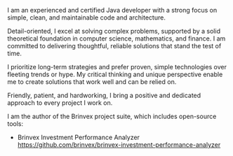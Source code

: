 I am an experienced and certified Java developer with a strong focus on simple, clean, and maintainable code and architecture.

Detail-oriented, I excel at solving complex problems, 
supported by a solid theoretical foundation in computer science, mathematics, and finance.
I am committed to delivering thoughtful, reliable solutions that stand the test of time.

I prioritize long-term strategies and prefer proven, simple technologies over fleeting trends or hype.
My critical thinking and unique perspective enable me to create solutions that work well and can be relied on.

Friendly, patient, and hardworking, I bring a positive and dedicated approach to every project I work on.

I am the author of the Brinvex project suite, which includes open-source tools:
- Brinvex Investment Performance Analyzer https://github.com/brinvex/brinvex-investment-performance-analyzer 

